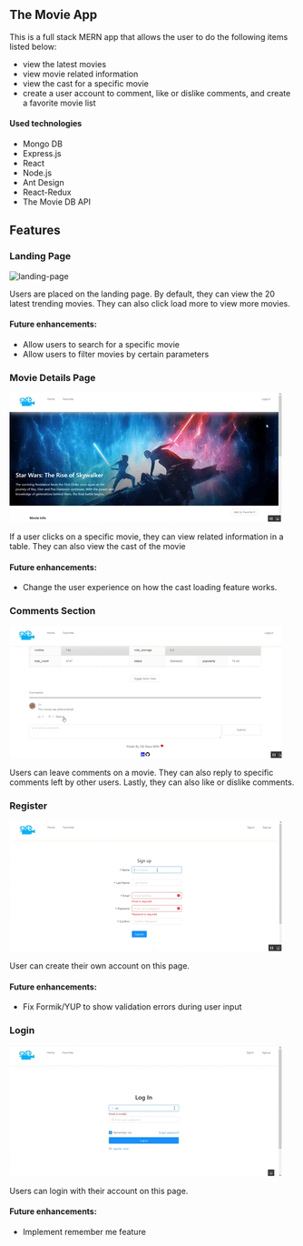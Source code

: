 <h2>The Movie  App</h2>

<p>This is a full stack MERN app that allows the user to do the following items listed below:</p>
<ul>
<li>view the latest movies</li>
<li>view movie related information</li>
<li>view the cast for a specific movie</li>
<li>create a user account to comment, like or dislike comments, and create a favorite movie list </li>
</ul>

<h4>Used technologies</h4>
<ul>
  <li>Mongo DB</li>
  <li>Express.js</li>
  <li>React</li>
  <li>Node.js</li>
  <li>Ant Design</li>
  <li>React-Redux</li>
  <li>The Movie DB API </li>
</ul>

## Features

<h3>Landing Page</h3>

![landing-page](client\public\landing-page.gif)

<p>Users are placed on the landing page. By default, they can view the 20 latest trending movies. They can also click load more to view more movies.</p>

<h4> Future enhancements: </h4>
<ul>
<li>Allow users to search for a specific movie</li>
<li>Allow users to filter movies by certain parameters</li>
</ul>

<h3>Movie Details Page</h3>

![movie-details-page](client\public\movie-details-page.gif)

<p>If a user clicks on a specific movie, they can view related information in a table. They can also view the cast of the movie</p>

<h4> Future enhancements: </h4>
<ul>
<li>Change the user experience on how the cast loading feature works.</li>
</ul>

<h3>Comments Section</h3>

![comments-section](client\public\comments-section.gif)

<p>Users can leave comments on a movie. They can also reply to specific comments left by other users. Lastly, they can also like or dislike comments.</p>

<h3>Register</h3>

![register-page](client/public/register-page.gif)

<p> User can create their own account on this page.</p>

<h4> Future enhancements: </h4>
<ul>
<li>Fix Formik/YUP to show validation errors during user input</li>
</ul>

<h3>Login</h3>

![Login-page](client/public/login-page.gif)

<p>Users can login with their account on this page.</p>

<h4> Future enhancements: </h4>
<ul>
<li>Implement remember me feature</li>
</ul>
